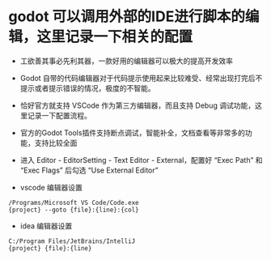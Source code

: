 # godot 可以调用外部的IDE进行脚本的编辑，这里记录一下相关的配置

- 工欲善其事必先利其器，一款好用的编辑器可以极大的提高开发效率
- Godot 自带的代码编辑器对于代码提示使用起来比较难受、经常出现打完后不提示或者提示错误的情况，极度的不智能。
- 恰好官方就支持 VSCode 作为第三方编辑器，而且支持 Debug 调试功能，这里记录一下配置流程。

- 官方的Godot Tools插件支持断点调试，智能补全，文档查看等非常多的功能，支持比较全面

- 进入 Editor - EditorSetting - Text Editor - External，配置好 “Exec Path” 和 “Exec Flags” 后勾选 “Use External Editor”

- vscode 编辑器设置

```
/Programs/Microsoft VS Code/Code.exe
{project} --goto {file}:{line}:{col}
```

- idea 编辑器设置

```
C:/Program Files/JetBrains/IntelliJ
{project} {file}:{line}
```

